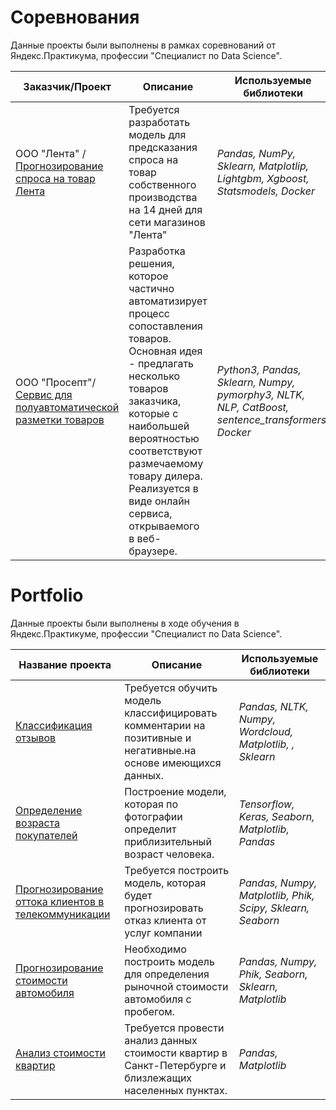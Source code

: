 # Соревнования
Данные проекты были выполнены в рамках соревнований от Яндекс.Практикума, профессии "Специалист по Data Science".
		
|         Заказчик/Проект   | Описание | Используемые библиотеки  | Сертификат/Диплом   | 
|---------------------------------|----------|--------------------------|-------------------|
|ООО "Лента" / [Прогнозирование спроса на товар Лента](https://github.com/avkrickaya/Portfolio/tree/main/Соревнования/Прогнозирование%20спроса%20на%20товар%20Лента)   | Требуется разработать модель для предсказания спроса на товар собственного производства на 14 дней для сети магазинов "Лента"  | *Pandas, NumPy, Sklearn, Matplotlip, Lightgbm, Xgboost, Statsmodels, Docker* | [Сертификат участника](https://github.com/avkrickaya/Portfolio/blob/main/Соревнования/Прогнозирование%20спроса%20на%20товар%20Лента/Сертификат%20об%20участии%20Лента.pdf)  |
|ООО "Просепт"/[Сервис для полуавтоматической разметки товаров](https://github.com/avkrickaya/Prosept_matching) | Разработка решения, которое частично автоматизирует процесс сопоставления товаров. Основная идея - предлагать несколько товаров заказчика, которые с наибольшей вероятностью соответствуют размечаемому товару дилера. Реализуется в виде онлайн сервиса, открываемого в веб-браузере.|*Python3, Pandas, Sklearn, Numpy, pymorphy3, NLTK, NLP, CatBoost, sentence_transformers, Docker* |  [Сертификат участника](https://github.com/avkrickaya/Portfolio/blob/main/Соревнования/Сертификат%20Участника%20Просепт.png)     |




# Portfolio
Данные проекты были выполнены в ходе обучения в Яндекс.Практикуме, профессии "Специалист по Data Science".
		
|         Название проекта  | Описание | Используемые библиотеки  |
|---------------------------|----------|--------------------------|
|[Классификация отзывов](https://github.com/avkrickaya/Portfolio/tree/main/Классификация%20отзывов#классификация-отзывов)   | Требуется обучить модель классифицировать комментарии на позитивные и негативные.на основе имеющихся данных. | *Pandas, NLTK, Numpy, Wordcloud, Matplotlib, , Sklearn* |
|[Определение возраста покупателей](https://github.com/avkrickaya/Portfolio/blob/main/Определение%20возраста%20покупателей/README.md#определение-возраста-покупателей)    | Построение модели, которая по фотографии определит приблизительный возраст человека.  | *Tensorflow, Keras, Seaborn, Matplotlib, Pandas* |
|[Прогнозирование оттока клиентов в телекоммуникации](https://github.com/avkrickaya/Portfolio/blob/main/Прогнозирование%20оттока%20клиентов%20в%20телекоммуникации/README.md#прогнозирование-оттока-клиентов-в-телекоммуникации) | Требуется построить модель, которая будет прогнозировать отказ клиента от услуг компании | *Pandas, Numpy, Matplotlib, Phik, Scipy, Sklearn, Seaborn* |
|[Прогнозирование стоимости автомобиля](https://github.com/avkrickaya/Portfolio/blob/main/Прогнозирование%20стоимости%20авто/README.md#прогнозирование-стоимости-автомобиля)|Необходимо построить модель для определения рыночной стоимости автомобиля с пробегом.|*Pandas, Numpy, Phik, Seaborn, Sklearn, Matplotlib*|
|[Анализ стоимости квартир](https://github.com/avkrickaya/Portfolio/tree/main/Анализ%20стоимости%20квартир)   | Требуется провести анализ данных стоимости квартир в Санкт-Петербурге и близлежащих населенных пунктах. | *Pandas, Matplotlib* |
